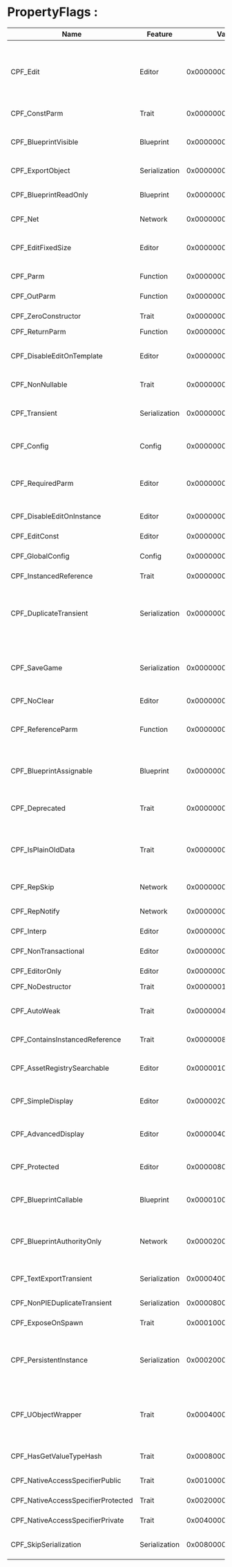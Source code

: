 # PropertyFlags :
| Name                               | Feature       | Value              | Description                                                  | UPARAM                                            | UPROPERTY                                                    |
| ---------------------------------- | ------------- | ------------------ | ------------------------------------------------------------ | ------------------------------------------------- | ------------------------------------------------------------ |
| CPF_Edit                           | Editor        | 0x0000000000000001 | Property is user-settable in the editor.                     |                                                   | [EditAnywhere](#Specifier_UPROPERTY_DetaisPanel_EditAnywhere), [EditDefaultsOnly](#Specifier_UPROPERTY_DetaisPanel_EditDefaultsOnly), [EditInstanceOnly](#Specifier_UPROPERTY_DetaisPanel_EditInstanceOnly), [VisibleAnywhere](#Specifier_UPROPERTY_DetaisPanel_VisibleAnywhere), [VisibleDefaultsOnly](#Specifier_UPROPERTY_DetaisPanel_VisibleDefaultsOnly), [VisibleInstanceOnly](#Specifier_UPROPERTY_DetaisPanel_VisibleInstanceOnly), [Interp](#Specifier_UPROPERTY_DetaisPanel_Interp) |
| CPF_ConstParm                      | Trait         | 0x0000000000000002 | This is a constant function parameter                        | Const (Specifier/UPARAM/Const.md)                 |                                                              |
| CPF_BlueprintVisible               | Blueprint     | 0x0000000000000004 | This property can be read by blueprint code                  |                                                   | [BlueprintReadWrite](#Specifier_UPROPERTY_Blueprint_BlueprintReadWrite), [BlueprintReadOnly](#Specifier_UPROPERTY_Blueprint_BlueprintReadOnly), [BlueprintSetter](#Specifier_UPROPERTY_Blueprint_BlueprintSetter), [BlueprintGetter](#Specifier_UPROPERTY_Blueprint_BlueprintGetter), [Interp](#Specifier_UPROPERTY_DetaisPanel_Interp) |
| CPF_ExportObject                   | Serialization | 0x0000000000000008 | Object can be exported with actor.                           |                                                   | [Instanced](#Specifier_UPROPERTY_Instance_Instanced), [Export](#Specifier_UPROPERTY_Serialization_Export) |
| CPF_BlueprintReadOnly              | Blueprint     | 0x0000000000000010 | This property cannot be modified by blueprint code           |                                                   | [BlueprintReadOnly](#Specifier_UPROPERTY_Blueprint_BlueprintReadOnly), [BlueprintGetter](#Specifier_UPROPERTY_Blueprint_BlueprintGetter) |
| CPF_Net                            | Network       | 0x0000000000000020 | Property is relevant to network replication.                 |                                                   | [Replicated](#Specifier_UPROPERTY_Network_Replicated), [ReplicatedUsing](#Specifier_UPROPERTY_Network_ReplicatedUsing) |
| CPF_EditFixedSize                  | Editor        | 0x0000000000000040 | Indicates that elements of an array can be modified, but its size cannot be changed. |                                                   | [EditFixedSize](#Specifier_UPROPERTY_DetaisPanel_EditFixedSize) |
| CPF_Parm                           | Function      | 0x0000000000000080 | Function/When call parameter.                                |                                                   |                                                              |
| CPF_OutParm                        | Function      | 0x0000000000000100 | Value is copied out after function call.                     |                                                   |                                                              |
| CPF_ZeroConstructor                | Trait         | 0x0000000000000200 | memset is fine for construction                              |                                                   |                                                              |
| CPF_ReturnParm                     | Function      | 0x0000000000000400 | Return value.                                                |                                                   |                                                              |
| CPF_DisableEditOnTemplate          | Editor        | 0x0000000000000800 | Disable editing of this property on an archetype/sub-blueprint |                                                   | [EditInstanceOnly](#Specifier_UPROPERTY_DetaisPanel_EditInstanceOnly), [VisibleInstanceOnly](#Specifier_UPROPERTY_DetaisPanel_VisibleInstanceOnly) |
| CPF_NonNullable                    | Trait         | 0x0000000000001000 | Object property can never be null                            |                                                   |                                                              |
| CPF_Transient                      | Serialization | 0x0000000000002000 | Property is transient: shouldn't be saved or loaded, except for Blueprint CDOs. |                                                   | [Transient](#Specifier_UPROPERTY_Serialization_Transient) |
| CPF_Config                         | Config        | 0x0000000000004000 | Property should be loaded/saved as permanent profile.        |                                                   | [Config](#Specifier_UPROPERTY_Config)            |
| CPF_RequiredParm                   | Editor        | 0x0000000000008000 | Parameter must be linked explicitly in blueprint. Leaving the parameter out results in a compile error. | Required (Specifier/UPARAM/Required.md)           |                                                              |
| CPF_DisableEditOnInstance          | Editor        | 0x0000000000010000 | Disable editing on an instance of this class                 |                                                   | [EditDefaultsOnly](#Specifier_UPROPERTY_DetaisPanel_EditDefaultsOnly), [VisibleDefaultsOnly](#Specifier_UPROPERTY_DetaisPanel_VisibleDefaultsOnly) |
| CPF_EditConst                      | Editor        | 0x0000000000020000 | Property is uneditable in the editor.                        |                                                   | [VisibleAnywhere](#Specifier_UPROPERTY_DetaisPanel_VisibleAnywhere) |
| CPF_GlobalConfig                   | Config        | 0x0000000000040000 | Load config from base class, not subclass.                   |                                                   | [GlobalConfig](#Specifier_UPROPERTY_Config_GlobalConfig) |
| CPF_InstancedReference             | Trait         | 0x0000000000080000 | Property is a component references.                          |                                                   | [Instanced](#Specifier_UPROPERTY_Instance_Instanced) |
| CPF_DuplicateTransient             | Serialization | 0x0000000000200000 | Property should always be reset to the default value during any type of duplication (copy/paste, binary duplication, etc.) |                                                   | [DuplicateTransient](#Specifier_UPROPERTY_Serialization_DuplicateTransient) |
| CPF_SaveGame                       | Serialization | 0x0000000001000000 | Property should be serialized for save games, this is only checked for game-specific archives with ArIsSaveGame |                                                   |                                                              |
| CPF_NoClear                        | Editor        | 0x0000000002000000 | Hide clear button.                                           |                                                   | [NoClear](#Specifier_UPROPERTY_DetaisPanel_NoClear) |
| CPF_ReferenceParm                  | Function      | 0x0000000008000000 | Value is passed by reference; CPF_OutParam and CPF_Param should also be set. | ref (Specifier/UPARAM/ref.md)                     |                                                              |
| CPF_BlueprintAssignable            | Blueprint     | 0x0000000010000000 | MC Delegates only.  Property should be exposed for assigning in blueprint code |                                                   | [BlueprintAssignable](#Specifier_UPROPERTY_Blueprint_BlueprintAssignable) |
| CPF_Deprecated                     | Trait         | 0x0000000020000000 | Property is deprecated.  Read it from an archive, but don't save it. |                                                   |                                                              |
| CPF_IsPlainOldData                 | Trait         | 0x0000000040000000 | If this is set, then the property can be memcopied instead of CopyCompleteValue / CopySingleValue |                                                   |                                                              |
| CPF_RepSkip                        | Network       | 0x0000000080000000 | Not replicated. For non replicated properties in replicated structs | NotReplicated (Specifier/UPARAM/NotReplicated.md) | [NotReplicated](#Specifier_UPROPERTY_Network_NotReplicated) |
| CPF_RepNotify                      | Network       | 0x0000000100000000 | Notify actors when a property is replicated                  |                                                   | [ReplicatedUsing](#Specifier_UPROPERTY_Network_ReplicatedUsing) |
| CPF_Interp                         | Editor        | 0x0000000200000000 | interpolatable property for use with cinematics              |                                                   | [Interp](#Specifier_UPROPERTY_DetaisPanel_Interp) |
| CPF_NonTransactional               | Editor        | 0x0000000400000000 | Property isn't transacted                                    |                                                   | [NonTransactional](#Specifier_UPROPERTY_DetaisPanel_NonTransactional) |
| CPF_EditorOnly                     | Editor        | 0x0000000800000000 | Property should only be loaded in the editor                 |                                                   |                                                              |
| CPF_NoDestructor                   | Trait         | 0x0000001000000000 | No destructor                                                |                                                   |                                                              |
| CPF_AutoWeak                       | Trait         | 0x0000004000000000 | Only used for weak pointers, means the export type is autoweak |                                                   |                                                              |
| CPF_ContainsInstancedReference     | Trait         | 0x0000008000000000 | Property contains component references.                      |                                                   |                                                              |
| CPF_AssetRegistrySearchable        | Editor        | 0x0000010000000000 | asset instances will add properties with this flag to the asset registry automatically |                                                   | [AssetRegistrySearchable](#Specifier_UPROPERTY_Asset_AssetRegistrySearchable) |
| CPF_SimpleDisplay                  | Editor        | 0x0000020000000000 | The property is visible by default in the editor details view |                                                   | [SimpleDisplay](#Specifier_UPROPERTY_DetaisPanel_SimpleDisplay) |
| CPF_AdvancedDisplay                | Editor        | 0x0000040000000000 | The property is advanced and not visible by default in the editor details view |                                                   | [AdvancedDisplay](#Specifier_UPROPERTY_DetaisPanel_AdvancedDisplay) |
| CPF_Protected                      | Editor        | 0x0000080000000000 | property is protected from the perspective of script         |                                                   |                                                              |
| CPF_BlueprintCallable              | Blueprint     | 0x0000100000000000 | MC Delegates only.  Property should be exposed for calling in blueprint code |                                                   | [BlueprintCallable](#Specifier_UPROPERTY_Blueprint_BlueprintCallable) |
| CPF_BlueprintAuthorityOnly         | Network       | 0x0000200000000000 | MC Delegates only.  This delegate accepts (only in blueprint) only events with BlueprintAuthorityOnly. |                                                   | [BlueprintAuthorityOnly](#Specifier_UPROPERTY_Blueprint_BlueprintAuthorityOnly) |
| CPF_TextExportTransient            | Serialization | 0x0000400000000000 | Property shouldn't be exported to text format (e.g. copy/paste) |                                                   | [TextExportTransient](#Specifier_UPROPERTY_Serialization_TextExportTransient) |
| CPF_NonPIEDuplicateTransient       | Serialization | 0x0000800000000000 | Property should only be copied in PIE                        |                                                   | [NonPIEDuplicateTransient](#Specifier_UPROPERTY_Serialization_NonPIEDuplicateTransient) |
| CPF_ExposeOnSpawn                  | Trait         | 0x0001000000000000 | Property is exposed on spawn                                 |                                                   |                                                              |
| CPF_PersistentInstance             | Serialization | 0x0002000000000000 | A object referenced by the property is duplicated like a component. (Each actor should have an own instance.) |                                                   | [Instanced](#Specifier_UPROPERTY_Instance_Instanced) |
| CPF_UObjectWrapper                 | Trait         | 0x0004000000000000 | Property was parsed as a wrapper class like TSubclassOf<T>, FScriptInterface etc., rather than a USomething* |                                                   |                                                              |
| CPF_HasGetValueTypeHash            | Trait         | 0x0008000000000000 | This property can generate a meaningful hash value.          |                                                   |                                                              |
| CPF_NativeAccessSpecifierPublic    | Trait         | 0x0010000000000000 | Public native access specifier                               |                                                   |                                                              |
| CPF_NativeAccessSpecifierProtected | Trait         | 0x0020000000000000 | Protected native access specifier                            |                                                   |                                                              |
| CPF_NativeAccessSpecifierPrivate   | Trait         | 0x0040000000000000 | Private native access specifier                              |                                                   |                                                              |
| CPF_SkipSerialization              | Serialization | 0x0080000000000000 | Property shouldn't be serialized, can still be exported to text |                                                   | [SkipSerialization](#Specifier_UPROPERTY_Serialization_SkipSerialization) |